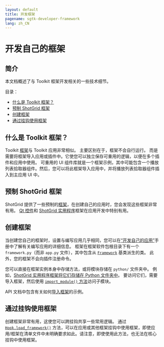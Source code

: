 ```yaml
---
layout: default
title: 开发框架
pagename: sgtk-developer-framework
lang: zh_CN
---
```


# 开发自己的框架

## 简介
本文档概述了与 Toolkit 框架开发相关的一些技术细节。

目录：
- [什么是 Toolkit 框架？](#what-is-a-toolkit-framework)
- [预制 ShotGrid 框架](#pre-made-shotgun-frameworks)
- [创建框架](#creating-a-framework)
- [通过挂钩使用框架](#using-frameworks-from-hooks)

## 什么是 Toolkit 框架？

Toolkit [框架](https://developer.shotgridsoftware.com/tk-core/platform.html?highlight=hide_tk_title_bar#frameworks)与 Toolkit 应用非常相似。
主要区别在于，框架不会自行运行。
而是需要将框架导入应用或插件中。它使您可以独立保存可重用的逻辑，以便在多个插件和应用中使用。
可重用的 UI 组件库就是一个框架示例，其中可能包含一个播放列表拾取器组件。然后，您可以将此框架导入应用中，并将播放列表拾取器组件插入到主应用 UI 中。

## 预制 ShotGrid 框架

ShotGrid 提供了一些预制的[框架](https://support.shotgunsoftware.com/hc/zh-cn/articles/219039798-Integrations-Apps-and-Engines#frameworks)，在创建自己的应用时，您会发现这些框架非常有用。
[Qt 控件](https://developer.shotgridsoftware.com/tk-framework-qtwidgets/)和 [ShotGrid 实用程序](https://developer.shotgridsoftware.com/tk-framework-shotgunutils/)框架在应用开发中特别有用。

## 创建框架

当创建您自己的框架时，设置与编写应用几乎相同，您可以在[“开发自己的应用”](sgtk-developer-app.md)手册中了解有关编写应用的详细信息。
框架在框架软件包根目录下有一个 `framework.py`（而非 `app.py` 文件），其中包含从 [`Framework`](https://developer.shotgridsoftware.com/tk-core/platform.html?highlight=hide_tk_title_bar#framework) 基类派生的类。
此外，您的框架不会向插件注册命令。

您可以直接在框架实例本身中存储方法，或将模块存储在 `python/` 文件夹中。
例如，[ShotGrid 实用程序框架将它们存储在 Python 文件夹中](https://github.com/shotgunsoftware/tk-framework-shotgunutils/tree/v5.6.2/python)。
要访问它们，需要导入框架，然后使用 [`import_module()` 方法](https://developer.shotgridsoftware.com/tk-core/platform.html#sgtk.platform.Framework.import_module)访问子模块。

API 文档中包含有关如何[导入框架](https://developer.shotgridsoftware.com/tk-core/platform.html?highlight=hide_tk_title_bar#frameworks)的示例。

## 通过挂钩使用框架
创建框架非常有用，这使您可以跨挂钩共享一些常用逻辑。
通过 [`Hook.load_framework()`](https://developer.shotgridsoftware.com/tk-core/core.html#sgtk.Hook.load_framework) 方法，可以在应用或其他框架挂钩中使用框架，即使应用/框架在清单文件中未明确要求如此。请注意，即使使用此方法，也无法在核心挂钩中使用框架。

